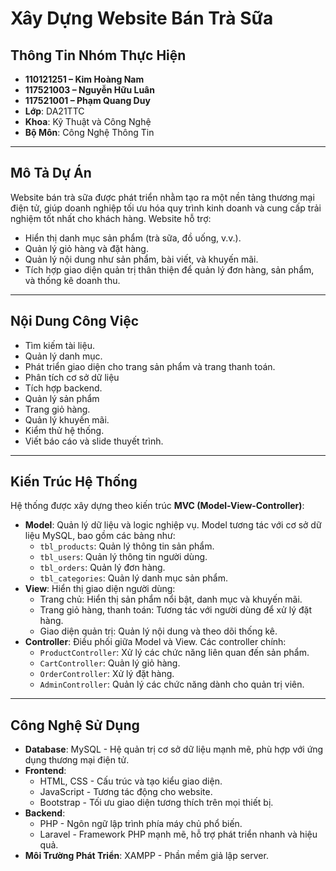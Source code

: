 # Xây Dựng Website Bán Trà Sữa

## Thông Tin Nhóm Thực Hiện
- **110121251 – Kim Hoàng Nam**
- **117521003 – Nguyễn Hữu Luân**
- **117521001 – Phạm Quang Duy**
- **Lớp**: DA21TTC  
- **Khoa**: Kỹ Thuật và Công Nghệ  
- **Bộ Môn**: Công Nghệ Thông Tin  

---
## Mô Tả Dự Án
Website bán trà sữa được phát triển nhằm tạo ra một nền tảng thương mại điện tử, giúp doanh nghiệp tối ưu hóa quy trình kinh doanh và cung cấp trải nghiệm tốt nhất cho khách hàng. Website hỗ trợ:
- Hiển thị danh mục sản phẩm (trà sữa, đồ uống, v.v.).
- Quản lý giỏ hàng và đặt hàng.
- Quản lý nội dung như sản phẩm, bài viết, và khuyến mãi.
- Tích hợp giao diện quản trị thân thiện để quản lý đơn hàng, sản phẩm, và thống kê doanh thu.
  
---
  
## Nội Dung Công Việc

  - Tìm kiếm tài liệu.
  - Quản lý danh mục.
  - Phát triển giao diện cho trang sản phẩm và trang thanh toán.
  - Phân tích cơ sở dữ liệu
  - Tích hợp backend.
  - Quản lý sản phẩm
  - Trang giỏ hàng.
  - Quản lý khuyến mãi.
  - Kiểm thử hệ thống.
  - Viết báo cáo và slide thuyết trình.

---

## Kiến Trúc Hệ Thống
Hệ thống được xây dựng theo kiến trúc **MVC (Model-View-Controller)**:
- **Model**: Quản lý dữ liệu và logic nghiệp vụ. Model tương tác với cơ sở dữ liệu MySQL, bao gồm các bảng như:
  - `tbl_products`: Quản lý thông tin sản phẩm.
  - `tbl_users`: Quản lý thông tin người dùng.
  - `tbl_orders`: Quản lý đơn hàng.
  - `tbl_categories`: Quản lý danh mục sản phẩm.
- **View**: Hiển thị giao diện người dùng:
  - Trang chủ: Hiển thị sản phẩm nổi bật, danh mục và khuyến mãi.
  - Trang giỏ hàng, thanh toán: Tương tác với người dùng để xử lý đặt hàng.
  - Giao diện quản trị: Quản lý nội dung và theo dõi thống kê.
- **Controller**: Điều phối giữa Model và View. Các controller chính:
  - `ProductController`: Xử lý các chức năng liên quan đến sản phẩm.
  - `CartController`: Quản lý giỏ hàng.
  - `OrderController`: Xử lý đặt hàng.
  - `AdminController`: Quản lý các chức năng dành cho quản trị viên.

---

## Công Nghệ Sử Dụng
- **Database**: MySQL - Hệ quản trị cơ sở dữ liệu mạnh mẽ, phù hợp với ứng dụng thương mại điện tử.
- **Frontend**: 
  - HTML, CSS - Cấu trúc và tạo kiểu giao diện.
  - JavaScript - Tương tác động cho website.
  - Bootstrap - Tối ưu giao diện tương thích trên mọi thiết bị.
- **Backend**: 
  - PHP - Ngôn ngữ lập trình phía máy chủ phổ biến.
  - Laravel - Framework PHP mạnh mẽ, hỗ trợ phát triển nhanh và hiệu quả.
- **Môi Trường Phát Triển**: XAMPP - Phần mềm giả lập server.

